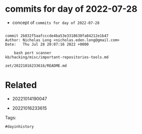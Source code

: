 # commits for day of 2022-07-28

- concept of `commits for day of 2022-07-28`

```

commit 2b832f5aafcccde4ba53e3318630fa84212e1b47
Author: Nicholas Long <nicholas.eden.long@gmail.com>
Date:   Thu Jul 28 20:07:16 2022 +0000

    bash port scanner
kb/hacking/misc/important-repositories-tools.md
```

` zet/20221016233616/README.md `

# Related

- 20221014190047

- 20221016233615

Tags:

    #dayinhistory
